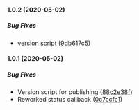 #### 1.0.2 (2020-05-02)

##### Bug Fixes

*  version script ([9db617c5](https://github.com/tfohlmeister/homebridge-selve/commit/9db617c52277cde49eadb306ac15ffaed7dd95b9))

#### 1.0.1 (2020-05-02)

##### Bug Fixes

*  Version script for publishing ([88c2e38f](https://github.com/tfohlmeister/homebridge-selve/commit/88c2e38fc7de9e25a9f111e1bbaeb67877a87a27))
*  Reworked status callback ([0c7ccfc1](https://github.com/tfohlmeister/homebridge-selve/commit/0c7ccfc107cbfbd3a9e7be49172bacb069d57650))

